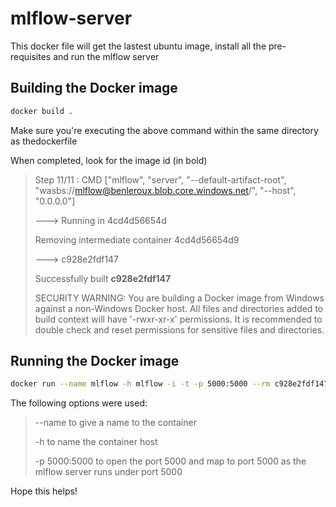 # mlflow-server

This docker file will get the lastest ubuntu image, install all the pre-requisites and run the mlflow server

## Building the Docker image

```Bash
docker build .
```

Make sure you're executing the above command within the same directory as thedockerfile

When completed, look for the image id (in bold)

>Step 11/11 : CMD ["mlflow", "server", "--default-artifact-root", "wasbs://mlflow@benleroux.blob.core.windows.net/", "--host", "0.0.0.0"]
>
> ---> Running in 4cd4d56654d
>
>Removing intermediate container 4cd4d56654d9
>
> ---> c928e2fdf147
>
>Successfully built **c928e2fdf147**
>
>SECURITY WARNING: You are building a Docker image from Windows against a non-Windows Docker host. All files and directories added to build context will have '-rwxr-xr-x' permissions. It is
recommended to double check and reset permissions for sensitive files and directories.

## Running the Docker image

```Bash
docker run --name mlflow -h mlflow -i -t -p 5000:5000 --rm c928e2fdf147
```

The following options were used:

>--name to give a name to the container
>
>-h to name the container host
>
>-p 5000:5000 to open the port 5000 and map to port 5000 as the mlflow server runs under port 5000

Hope this helps!
